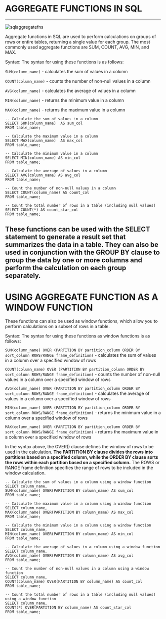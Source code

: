 # AGGREGATE FUNCTIONS IN SQL
-----------------------------------------------------------------------------------------------------------------------------------------------------------------------
![sqlaggregatefns](https://user-images.githubusercontent.com/68438893/233687506-766eb7cb-af76-4b6a-89f5-95f321413ca3.png)

Aggregate functions in SQL are used to perform calculations on groups of rows or entire tables, returning a single value for each group. The most commonly used aggregate functions are SUM, COUNT, AVG, MIN, and MAX.

Syntax:
The syntax for using these functions is as follows:

```SUM(column_name)``` - calculates the sum of values in a column

```COUNT(column_name)``` - counts the number of non-null values in a column

```AVG(column_name)``` - calculates the average of values in a column

```MIN(column_name)``` - returns the minimum value in a column

```MAX(column_name)``` - returns the maximum value in a column


```
-- Calculate the sum of values in a column
SELECT SUM(column_name)  AS sum_col
FROM table_name;

-- Calculate the maximum value in a column
SELECT MAX(column_name)  AS max_col
FROM table_name;

-- Calculate the minimum value in a column
SELECT MIN(column_name) AS min_col
FROM table_name;

-- Calculate the average of values in a column
SELECT AVG(column_name) AS avg_col
FROM table_name;

-- Count the number of non-null values in a column
SELECT COUNT(column_name) AS count_col
FROM table_name;

-- Count the total number of rows in a table (including null values)
SELECT COUNT(*) AS count_star_col
FROM table_name;
```


These functions can be used with the SELECT statement to generate a result set that summarizes the data in a table. They can also be used in conjunction with the GROUP BY clause to group the data by one or more columns and perform the calculation on each group separately.
-------------------------------------------------------------------------------------------------------------------------------------------------------------------------
# USING AGGREGATE FUNCTION AS A WINDOW FUNCTION

These functions can also be used as window functions, which allow you to perform calculations on a subset of rows in a table.

Syntax:
The syntax for using these functions as window functions is as follows:

```SUM(column_name) OVER (PARTITION BY partition_column ORDER BY sort_column ROWS/RANGE frame_definition)``` - calculates the sum of values in a column over a specified window of rows

```COUNT(column_name) OVER (PARTITION BY partition_column ORDER BY sort_column ROWS/RANGE frame_definition)``` - counts the number of non-null values in a column over a specified window of rows

```AVG(column_name) OVER (PARTITION BY partition_column ORDER BY sort_column ROWS/RANGE frame_definition)``` - calculates the average of values in a column over a specified window of rows

```MIN(column_name) OVER (PARTITION BY partition_column ORDER BY sort_column ROWS/RANGE frame_definition)``` - returns the minimum value in a column over a specified window of rows

```MAX(column_name) OVER (PARTITION BY partition_column ORDER BY sort_column ROWS/RANGE frame_definition)``` - returns the maximum value in a column over a specified window of rows


In the syntax above, the OVER() clause defines the window of rows to be used in the calculation. **The PARTITION BY clause divides the rows into partitions based on a specified column, while the ORDER BY clause sorts the rows within each partition based on a specified column.** The ROWS or RANGE frame definition specifies the range of rows to be included in the window calculation.

```
-- Calculate the sum of values in a column using a window function
SELECT column_name,
SUM(column_name) OVER(PARTITION BY column_name) AS sum_col
FROM table_name;

-- Calculate the maximum value in a column using a window function
SELECT column_name,
MAX(column_name) OVER(PARTITION BY column_name) AS max_col
FROM table_name;

-- Calculate the minimum value in a column using a window function
SELECT column_name,
MIN(column_name) OVER(PARTITION BY column_name) AS min_col
FROM table_name;

-- Calculate the average of values in a column using a window function
SELECT column_name,
AVG(column_name) OVER(PARTITION BY column_name) AS avg_col
FROM table_name;

-- Count the number of non-null values in a column using a window function
SELECT column_name,
COUNT(column_name) OVER(PARTITION BY column_name) AS count_col
FROM table_name;

-- Count the total number of rows in a table (including null values) using a window function
SELECT column_name,
COUNT(*) OVER(PARTITION BY column_name) AS count_star_col
FROM table_name;
```










